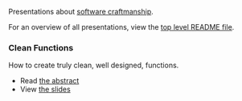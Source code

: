Presentations about [software craftmanship](http://manifesto.softwarecraftsmanship.org).

For an overview of all presentations, view the [top level README file](../README.md).

### Clean Functions

How to create truly clean, well designed, functions.

* Read [the abstract](functions/CleanFunctions.md)
* View [the slides](http://bit.ly/clean-functions)
